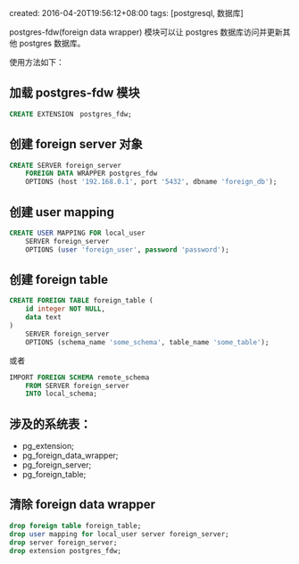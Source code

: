 created: 2016-04-20T19:56:12+08:00
tags: [postgresql, 数据库]


postgres-fdw(foreign data wrapper) 模块可以让 postgres 数据库访问并更新其他 postgres 数据库。

使用方法如下：


## 加载 postgres-fdw 模块

```sql
CREATE EXTENSION　postgres_fdw;
```


## 创建 foreign server 对象

```sql
CREATE SERVER foreign_server
    FOREIGN DATA WRAPPER postgres_fdw
    OPTIONS (host '192.168.0.1', port '5432', dbname 'foreign_db');
```


## 创建 user mapping

```sql
CREATE USER MAPPING FOR local_user
    SERVER foreign_server
    OPTIONS (user 'foreign_user', password 'password');
```


## 创建 foreign table

```sql
CREATE FOREIGN TABLE foreign_table (
    id integer NOT NULL,
    data text
)
    SERVER foreign_server
    OPTIONS (schema_name 'some_schema', table_name 'some_table');
```

或者

```sql
IMPORT FOREIGN SCHEMA remote_schema
    FROM SERVER foreign_server
	INTO local_schema;
```


## 涉及的系统表：

* pg\_extension;
* pg\_foreign\_data\_wrapper;
* pg\_foreign\_server;
* pg\_foreign\_table;


## 清除 foreign data wrapper

```sql
drop foreign table foreign_table;
drop user mapping for local_user server foreign_server;
drop server foreign_server;
drop extension postgres_fdw;
```
